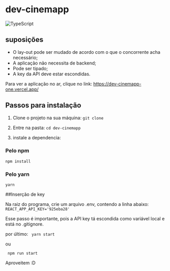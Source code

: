 # dev-cinemapp

![TypeScript](https://img.shields.io/badge/-TypeScript-007ACC?style=flat&logoColor=fff&logo=typescript)&nbsp;


## suposições

- O lay-out pode ser mudado de acordo com o que o concorrente acha necessário;
- A aplicação não necessita de backend;
- Pode ser tipado;
- A key da API deve estar escondidas.

Para ver a aplicação no ar, clique no link: https://dev-cinemapp-one.vercel.app/

## Passos para instalação

 1. Clone o projeto na sua máquina:
```git clone ```

2. Entre na pasta:
```cd dev-cinemapp```

3. instale a dependencia:

 ### Pelo npm
```npm install```

 ### Pelo yarn
```yarn```

##Inserção de key

Na raiz do programa, crie um arquivo .env, contendo a linha abaixo:
``` REACT_APP_API_KEY='925eba28' ```

Esse passo é importante, pois a API key tá escondida como variável local e está no .gitignore.

por último:
``` yarn start```

ou

``` npm run start```

Aproveitem :D
